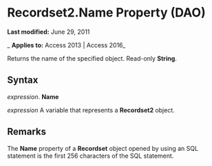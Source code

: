 
# Recordset2.Name Property (DAO)

 **Last modified:** June 29, 2011

 _ **Applies to:** Access 2013 | Access 2016_

Returns the name of the specified object. Read-only  **String**.


## Syntax

 _expression_. **Name**

 _expression_ A variable that represents a **Recordset2** object.


## Remarks

The  **Name** property of a **Recordset** object opened by using an SQL statement is the first 256 characters of the SQL statement.


